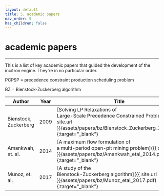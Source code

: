```yaml
---
layout: default
title: 5. academic papers
nav_order: 5
has_children: false
---
```


# academic papers
--------

This is a list of key academic papers that guided the development of the incitron engine.
They're in no particular order.

PCPSP = precedence constraint production scheduling problem

BZ = Bienstock-Zuckerberg algorithm

| Author                     | Year  | Title                                                                                                                                                         | Topics    |
|----------------------------|-------|---------------------------------------------------------------------------------------------------------------------------------------------------------------|-----------|
| Bienstock, Zuckerberg      | 2009  | [Solving LP Relaxations of <br>Large-Scale Precedence Constrained Problems]({{ site.url }}/assets/papers/bz/Bienstock_Zuckerberg_2009.pdf){:target="_blank"}  | BZ, PCPSP |
| Amankwah, et. al.          | 2014  | [A maximum flow formulation of <br>a multi-period open-pit mining problem]({{ site.url }}/assets/papers/bz/Amankwah_etal_2014.pdf){:target="_blank"}          | PCPSP     |
| Munoz, et. al.             | 2017  | [A study of the <br>Bienstock-Zuckerberg algorithm]({{ site.url }}/assets/papers/bz/Munoz_etal_2017.pdf){:target="_blank"}                                    | BZ, PCPSP |

